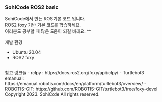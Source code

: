 ### SohiCode ROS2 basic

SohiCode에서 만든 ROS 기본 코드 입니다.<br>
ROS2 foxy 기반 기본 코드를 학습하세요.<br>
여러분도 공부할 때 많은 도움이 되길 바래요. ^^<br>
<br>
개발 환경
- Ubuntu 20.04
- ROS2 foxy
<br>
참고 링크들
- rclpy : https://docs.ros2.org/foxy/api/rclpy/
- Turtlebot3 emanual: https://emanual.robotis.com/docs/en/platform/turtlebot3/overview/ 
- ROBOTIS-GIT: https://github.com/ROBOTIS-GIT/turtlebot3/tree/foxy-devel

<br>
Copyright 2023. SohiCode All rights reserved.
